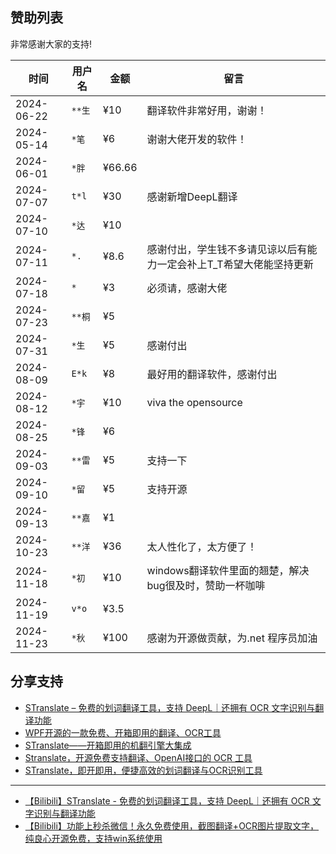 ## 赞助列表

非常感谢大家的支持!

| 时间        |  用户名   | 金额    | 留言                                 |
|------------| -------- |--------|-------------------------------------|
| 2024-06-22 | `**生`   | ¥10    | 翻译软件非常好用，谢谢！                        |
| 2024-05-14 | `*笔`    | ¥6     | 谢谢大佬开发的软件！                          |
| 2024-06-01 | `*胖`    | ¥66.66 |                                     |
| 2024-07-07 | `t*l`    | ¥30    | 感谢新增DeepL翻译                         |
| 2024-07-10 | `*达`    | ¥10    |                                     |
| 2024-07-11 | `*.`     | ¥8.6   | 感谢付出，学生钱不多请见谅以后有能力一定会补上T_T希望大佬能坚持更新 |
| 2024-07-18 | `*`     | ¥3     | 必须请，感谢大佬                            |
| 2024-07-23 | `**桐`   | ¥5     |                                     |
| 2024-07-31 | `*生`    | ¥5     | 感谢付出                                |
| 2024-08-09 | `E*k`    | ¥8     | 最好用的翻译软件，感谢付出                       |
| 2024-08-12 | `*宇`    | ¥10    | viva the opensource                 |
| 2024-08-25 | `*锋`    | ¥6     |                                     |
| 2024-09-03 | `**雷`   | ¥5     | 支持一下                                |
| 2024-09-10 | `*留`    | ¥5     | 支持开源                                |
| 2024-09-13 | `**嘉`   | ¥1     |                                 |
| 2024-10-23 | `**洋`   | ¥36    | 太人性化了，太方便了！              |
| 2024-11-18 | `*初`    | ¥10    | windows翻译软件里面的翘楚，解决bug很及时，赞助一杯咖啡 |
| 2024-11-19 | `v*o`    | ¥3.5   |                                     |
| 2024-11-23 | `*秋`    | ¥100   | 感谢为开源做贡献，为.net 程序员加油       |

## 分享支持

- [STranslate – 免费的划词翻译工具，支持 DeepL｜还拥有 OCR 文字识别与翻译功能](https://www.appinn.com/stranslate/)
- [WPF开源的一款免费、开箱即用的翻译、OCR工具 ](https://www.cnblogs.com/Can-daydayup/p/18062151)
- [STranslate——开箱即用的机翻引擎大集成](https://www.musingpages.com/technology/2024/02/20/stranslate-out-of-box)
- [Stranslate，开源免费支持翻译、OpenAI接口的 OCR 工具](https://www.ittel.cn/archives/31325.html)
- [STranslate，即开即用，便捷高效的划词翻译与OCR识别工具](https://post.smzdm.com/p/axoeo3ew/)

---
- [【Bilibili】STranslate - 免费的划词翻译工具，支持 DeepL｜还拥有 OCR 文字识别与翻译功能](https://www.bilibili.com/video/BV1Ta4y127eR/)
- [【Bilibili】功能上秒杀微信！永久免费使用，截图翻译+OCR图片提取文字，纯良心开源免费，支持win系统使用](https://www.bilibili.com/video/BV1fS411A7Ut)
